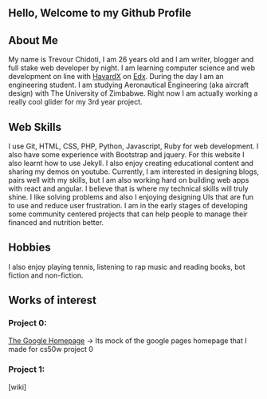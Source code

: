 ## Hello, Welcome to my Github Profile

## About Me
My name is Trevour Chidoti, I am <span id="age">26 years old</span> and I am writer, blogger and full stake web developer by night. I am learning computer science and web development on line with [HavardX](cs50.harvard.edu/web) on [Edx](edx.org).
During the day I am an engineering student. I am studying Aeronautical Engineering (aka aircraft design) with The University of Zimbabwe. Right now I am actually working a really cool glider for my 3rd year project.
## Web Skills
I use Git, HTML, CSS, PHP, Python, Javascript, Ruby for web development. I also have some experience with Bootstrap and jquery. For this website I also learnt how to use Jekyll. I also enjoy creating educational content and sharing my demos on youtube.
Currently, I am interested in designing blogs, pairs well with my skills, but I am also working hard on building web apps with react and angular. I believe that is where my technical skills will truly shine. I like solving problems and also I enjoying designing UIs that are fun to use and reduce user frustration. I am in the early stages of developing some community centered projects that can help people to manage their financed and nutrition better.

## Hobbies
I also enjoy playing tennis, listening to rap music and reading books, bot fiction and non-fiction. 

## Works of interest
### Project 0: 
[The Google Homepage](traelincoln/cs50w-websites) -> Its mock of the google pages homepage that I made for cs50w project 0
### Project 1:
[wiki]




